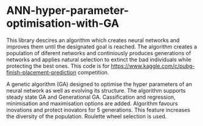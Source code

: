 # ANN-hyper-parameter-optimisation-with-GA
This library descires an algorithm which creates neural networks and improves them until the designated goal is reached. The algorithm creates a population of diferent networks and continiously produces generations of networks and applies natural selection to extinct the bad individuals while protecting the best ones. This code is for https://www.kaggle.com/c/pubg-finish-placement-prediction competition. 


A genetic algorithm (GA) designed to optimise the hyper parameters of an neural network as well as evolving its structure.
The algorithm supports steady state GA and Generational GA.
Cassification and regression, minimisation and maximisation options are added.
Algorithm favours inovations and protect inovators for 5 generations. This feature increases the diversity of the population.
Roulette wheel selection is used. 
